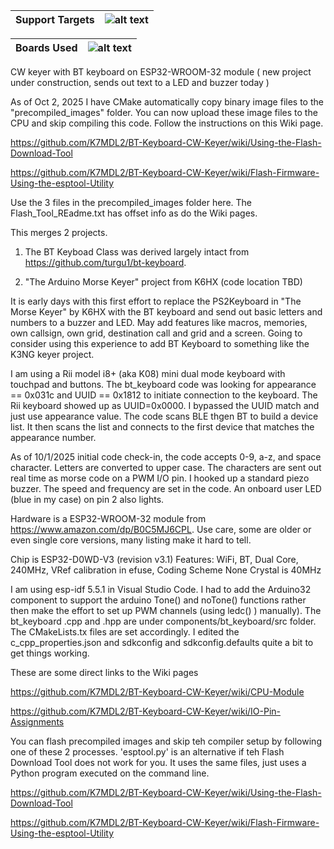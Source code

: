 | Support Targets | ![alt text][esp32] |
| --- | --- |

| Boards Used | ![alt text][esp32-WROOM-32]|
| --- | --- |

[esp32]: https://img.shields.io/badge/ESP32-green "ESP32"
[esp32-WROOM-32]: https://img.shields.io/badge/ESP32--WROOM--32-orange "ESP32-WROOM-32"

CW keyer with BT keyboard on ESP32-WROOM-32 module   ( new project under construction, sends out text to a LED and buzzer today )

As of Oct 2, 2025 I have CMake automatically copy binary image files to the "precompiled_images" folder.  You can now upload these image files to the CPU and skip compiling this code.  Follow the instructions on this Wiki page.

  https://github.com/K7MDL2/BT-Keyboard-CW-Keyer/wiki/Using-the-Flash-Download-Tool
  
  https://github.com/K7MDL2/BT-Keyboard-CW-Keyer/wiki/Flash-Firmware-Using-the-esptool-Utility

Use the 3 files in the precompiled_images folder here.  The Flash_Tool_REadme.txt has offset info as do the Wiki pages.


This merges 2 projects.

1. The BT Keyboad Class was derived largely intact from https://github.com/turgu1/bt-keyboard.   

2. "The Arduino Morse Keyer" project from K6HX (code location TBD) 

It is early days with this first effort to replace the PS2Keyboard in "The Morse Keyer" by K6HX with the BT keyboard and send out basic letters and numbers to a buzzer and LED.  May add features like macros, memories, own callsign, own grid, destination call and grid and a screen.   Going to consider using this experience to add BT Keyboard to something like the K3NG keyer project.

I am using a Rii model i8+ (aka K08) mini dual mode keyboard with touchpad and buttons.  The bt_keyboard code was looking for appearance == 0x031c and UUID == 0x1812 to initiate connection to the keyboard.  The Rii keyboard showed up as UUID=0x0000.  I bypassed the UUID match and just use appearance value. The code scans BLE thgen BT to build a device list.  It then scans the list and connects to the first device that matches the appearance number.

As of 10/1/2025 initial code check-in, the code accepts 0-9, a-z, and space character.  Letters are converted to upper case.  The characters are sent out real time as morse code on a PWM I/O pin.  I hooked up a standard piezo buzzer.  The speed and frequency are set in the code.  An onboard user LED (blue in my case) on pin 2 also lights.

Hardware is a ESP32-WROOM-32 module from https://www.amazon.com/dp/B0C5MJ6CPL.   Use care, some are older or even single core versions, many listing make it hard to tell.

Chip is ESP32-D0WD-V3 (revision v3.1)
Features: WiFi, BT, Dual Core, 240MHz, VRef calibration in efuse, Coding Scheme None
Crystal is 40MHz

I am using esp-idf 5.5.1 in Visual Studio Code.  I had to add the Arduino32 component to support the arduino Tone() and noTone() functions rather then make the effort to set up PWM channels (using ledc() ) manually).  The bt_keyboard .cpp and .hpp are under components/bt_keyboard/src folder.  The CMakeLists.tx files are set accordingly.  I edited the c_cpp_properties.json and sdkconfig and sdkconfig.defaults quite a bit to get things working.

These are some direct links to the Wiki pages
    
https://github.com/K7MDL2/BT-Keyboard-CW-Keyer/wiki/CPU-Module

https://github.com/K7MDL2/BT-Keyboard-CW-Keyer/wiki/IO-Pin-Assignments

You can flash precompiled images and skip teh compiler setup by following one of these 2 processes.  'esptool.py' is an alternative if teh Flash Download Tool does not work for you.  It uses the same files, just uses a Python program executed on the command line.

https://github.com/K7MDL2/BT-Keyboard-CW-Keyer/wiki/Using-the-Flash-Download-Tool

https://github.com/K7MDL2/BT-Keyboard-CW-Keyer/wiki/Flash-Firmware-Using-the-esptool-Utility










